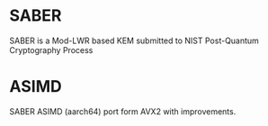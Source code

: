 # SABER
SABER is a Mod-LWR based KEM submitted to NIST Post-Quantum Cryptography Process

# ASIMD 

SABER ASIMD (aarch64) port form AVX2 with improvements. 


